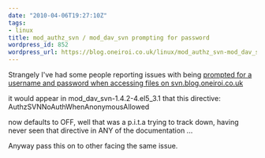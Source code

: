 ```yaml
---
date: "2010-04-06T19:27:10Z"
tags:
- linux
title: mod_authz_svn / mod_dav_svn prompting for password
wordpress_id: 852
wordpress_url: https://blog.oneiroi.co.uk/linux/mod_authz_svn-mod_dav_svn-prompting-for-password
---
```

Strangely I've had some people reporting issues with being <a href="https://OFFLINE/saiweb/ticket/68">prompted for a username and password when accessing files on svn.blog.oneiroi.co.uk 
</a>

it would appear in mod_dav_svn-1.4.2-4.el5_3.1 that this directive: AuthzSVNNoAuthWhenAnonymousAllowed

now defaults to OFF, well that was a p.i.t.a trying to track down, having never seen that directive in ANY of the documentation ...

Anyway pass this on to other facing the same issue.

